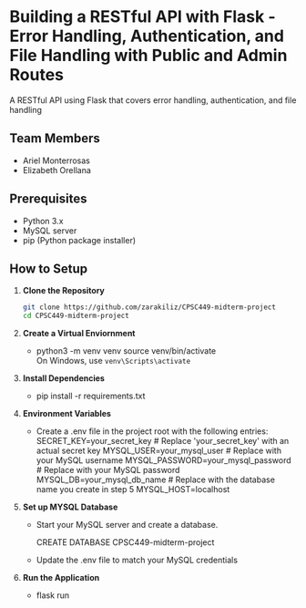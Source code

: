# Building a RESTful API with Flask - Error Handling, Authentication, and File Handling with Public and Admin Routes

A RESTful API using Flask that covers
error handling, authentication, and file handling

## Team Members
- Ariel Monterrosas 
- Elizabeth Orellana

## Prerequisites
- Python 3.x
- MySQL server
- pip (Python package installer)

## How to Setup
1. **Clone the Repository**
   ```bash 
   git clone https://github.com/zarakiliz/CPSC449-midterm-project
   cd CPSC449-midterm-project

2. **Create a Virtual Enviornment**
    - python3 -m venv venv
    source venv/bin/activate    
    On Windows, use `venv\Scripts\activate`

3. **Install Dependencies**
    - pip install -r requirements.txt

4.  **Environment Variables** 
    - Create a .env file in the project root with the following entries: 
    SECRET_KEY=your_secret_key          # Replace 'your_secret_key' with an actual secret key
    MYSQL_USER=your_mysql_user           # Replace with your MySQL username
    MYSQL_PASSWORD=your_mysql_password   # Replace with your MySQL password
    MYSQL_DB=your_mysql_db_name          # Replace with the database name you create in step 5
    MYSQL_HOST=localhost


5. **Set up MYSQL Database**
    - Start your MySQL server and create a database.

        CREATE DATABASE CPSC449-midterm-project

    - Update the .env file to match your   MySQL credentials

6. **Run the Application**
   - flask run

